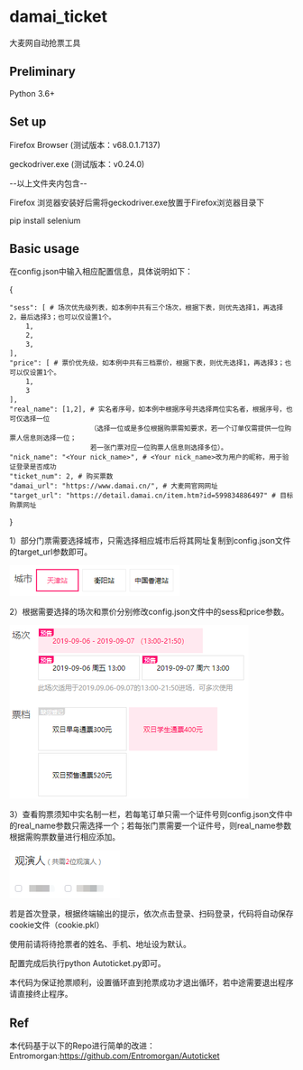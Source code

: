 # damai_ticket
大麦网自动抢票工具

## Preliminary
Python 3.6+

## Set up
Firefox Browser (测试版本：v68.0.1.7137)

geckodriver.exe (测试版本：v0.24.0)

--以上文件夹内包含--

Firefox 浏览器安装好后需将geckodriver.exe放置于Firefox浏览器目录下

pip install selenium

## Basic usage
在config.json中输入相应配置信息，具体说明如下：

{
    
    "sess": [ # 场次优先级列表，如本例中共有三个场次，根据下表，则优先选择1，再选择2，最后选择3；也可以仅设置1个。
        1,
        2,
        3,
    ],
    "price": [ # 票价优先级，如本例中共有三档票价，根据下表，则优先选择1，再选择3；也可以仅设置1个。
        1,
        3
    ],
    "real_name": [1,2], # 实名者序号，如本例中根据序号共选择两位实名者，根据序号，也可仅选择一位
                        （选择一位或是多位根据购票需知要求，若一个订单仅需提供一位购票人信息则选择一位；
                        若一张门票对应一位购票人信息则选择多位）。
    "nick_name": "<Your nick_name>", # <Your nick_name>改为用户的昵称，用于验证登录是否成功
    "ticket_num": 2, # 购买票数
    "damai_url": "https://www.damai.cn/", # 大麦网官网网址
    "target_url": "https://detail.damai.cn/item.htm?id=599834886497" # 目标购票网址
    
}

1）部分门票需要选择城市，只需选择相应城市后将其网址复制到config.json文件的target_url参数即可。

![avatar](/picture/1.png)

2）根据需要选择的场次和票价分别修改config.json文件中的sess和price参数。

![avatar](/picture/2.png)

3）查看购票须知中实名制一栏，若每笔订单只需一个证件号则config.json文件中的real_name参数只需选择一个；若每张门票需要一个证件号，则real_name参数根据需购票数量进行相应添加。

![avatar](/picture/3.png)

若是首次登录，根据终端输出的提示，依次点击登录、扫码登录，代码将自动保存cookie文件（cookie.pkl）

使用前请将待抢票者的姓名、手机、地址设为默认。

配置完成后执行python Autoticket.py即可。

本代码为保证抢票顺利，设置循环直到抢票成功才退出循环，若中途需要退出程序请直接终止程序。

## Ref
本代码基于以下的Repo进行简单的改进：
Entromorgan:https://github.com/Entromorgan/Autoticket
